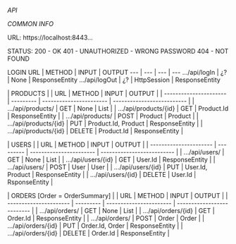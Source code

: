 *API*

*COMMON INFO*

URL:    https://localhost:8443...

STATUS: 200 - OK
        401 - UNAUTHORIZED - WRONG PASSWORD
        404 - NOT FOUND


LOGIN
URL | METHOD | INPUT | OUTPUT 
--- | --- | --- | --- 
.../api/logIn | ¿? | None | ResponseEntity<User> 
.../api/logOut | ¿? | HttpSession | ResponseEntity<Boolean>


| PRODUCTS |
| URL                    | METHOD    | INPUT                   | OUTPUT                     |
| ---------------------- | --------- | ----------------------- | -------------------------- |
| .../api/products/      | GET       | None                    | List<Product>              |
| .../api/products/{id}  | GET       | Product.Id              | ResponseEntity<Product>    |
| .../api/products/      | POST      | Product                 | Product                    |
| .../api/products/{id}  | PUT       | Product.Id, Product     | ResponseEntity<Product>    |
| .../api/products/{id}  | DELETE    | Product.Id              | ResponseEntity<Product>    |


| USERS |
| URL                    | METHOD    | INPUT                   | OUTPUT                     |
| ---------------------- | --------- | ----------------------- | -------------------------- |
| .../api/users/         | GET       | None                    | List<User>                 |
| .../api/users/{id}     | GET       | User.Id                 | ResponseEntity<User>       |
| .../api/users/         | POST      | User                    | User                       |
| .../api/users/{id}     | PUT       | User.Id, Product        | ResponseEntity<User>       |
| .../api/users/{id}     | DELETE    | User.Id                 | RsponseEntity<User>        |


| ORDERS  [Order = OrderSummary] |
| URL                    | METHOD    | INPUT                   | OUTPUT                     |
| ---------------------- | --------- | ----------------------- | -------------------------- |
| .../api/orders/        | GET       | None                    | List<Order>                |
| .../api/orders/{id}    | GET       | Order.Id                | ResponseEntity<Order>      |
| .../api/orders/        | POST      | Order                   | Order                      |
| .../api/orders/{id}    | PUT       | Order.Id, Order         | ResponseEntity<Order>      |
| .../api/orders/{id}    | DELETE    | Order.Id                | ResponseEntity<Order>      |
